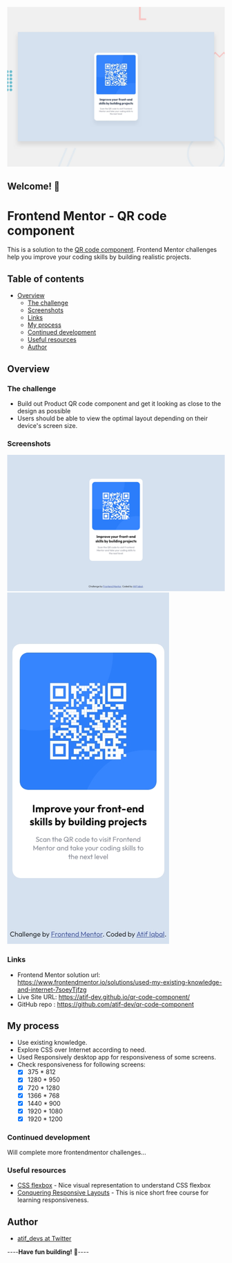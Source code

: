 

![Design preview for the QR code component coding challenge](./design/desktop-preview.jpg)

## Welcome! 👋

# Frontend Mentor - QR code component

This is a solution to the [QR code component](https://www.frontendmentor.io/challenges/qr-code-component-iux_sIO_H). Frontend Mentor challenges help you improve your coding skills by building realistic projects. 

## Table of contents

- [Overview](#overview)
  - [The challenge](#the-challenge)
  - [Screenshots](#screenshots)
  - [Links](#links)
  - [My process](#my-process)
  - [Continued development](#continued-development)
  - [Useful resources](#useful-resources)
  - [Author](#author)

## Overview

### The challenge

- Build out Product QR code component and get it looking as close to the design as possible
- Users should be able to view the optimal layout depending on their device's screen size.

### Screenshots

![PC View](https://github.com/atif-dev/qr-code-component/blob/main/screenshots/screen(1400%20by%20900).jpg?raw=true)
![Mobile view](https://github.com/atif-dev/qr-code-component/blob/main/screenshots/Phone%20X.jpg?raw=true)

### Links

- Frontend Mentor solution url:  https://www.frontendmentor.io/solutions/used-my-existing-knowledge-and-internet-7soeyTjfzg
- Live Site URL: https://atif-dev.github.io/qr-code-component/
- GitHub repo : https://github.com/atif-dev/qr-code-component

## My process

  - Use existing knowledge.
  - Explore CSS over Internet according to need.
  - Used Responsively desktop app for responsiveness of some screens.
  - Check responsiveness for following screens:
	  - [x] 375 * 812
	  - [x] 1280 * 950
	  - [x] 720 * 1280
	  - [x] 1366 * 768
	  - [x] 1440 * 900
	  - [x] 1920 * 1080
	  - [x] 1920 * 1200

### Continued development

Will complete more frontendmentor challenges... 

### Useful resources

- [CSS flexbox](https://css-tricks.com/snippets/css/a-guide-to-flexbox/) - Nice visual representation to understand CSS flexbox 
- [Conquering Responsive Layouts](https://courses.kevinpowell.co/conquering-responsive-layouts) - This is nice short free course for learning responsiveness.

## Author

- [atif_devs at Twitter](https://twitter.com/atif_devs)

----**Have fun building!** 🚀----
